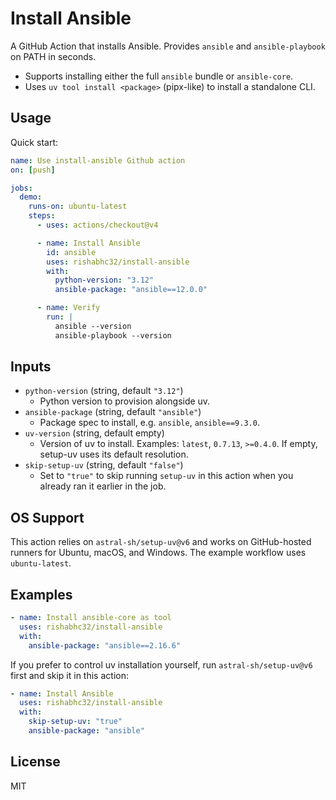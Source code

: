 # Install Ansible
A GitHub Action that installs Ansible. Provides `ansible` and `ansible-playbook` on PATH in seconds.

- Supports installing either the full `ansible` bundle or `ansible-core`.
- Uses `uv tool install <package>` (pipx-like) to install a standalone CLI.

## Usage

Quick start:

```yaml
name: Use install-ansible Github action
on: [push]

jobs:
  demo:
    runs-on: ubuntu-latest
    steps:
      - uses: actions/checkout@v4

      - name: Install Ansible
        id: ansible
        uses: rishabhc32/install-ansible
        with:
          python-version: "3.12"
          ansible-package: "ansible==12.0.0"

      - name: Verify
        run: |
          ansible --version
          ansible-playbook --version
```

## Inputs

- `python-version` (string, default `"3.12"`)
  - Python version to provision alongside uv.
- `ansible-package` (string, default `"ansible"`)
  - Package spec to install, e.g. `ansible`, `ansible==9.3.0`.
- `uv-version` (string, default empty)
  - Version of uv to install. Examples: `latest`, `0.7.13`, `>=0.4.0`. If empty, setup-uv uses its default resolution.
- `skip-setup-uv` (string, default `"false"`)
  - Set to `"true"` to skip running `setup-uv` in this action when you already ran it earlier in the job.

 

## OS Support

This action relies on `astral-sh/setup-uv@v6` and works on GitHub-hosted runners for Ubuntu, macOS, and Windows. The example workflow uses `ubuntu-latest`.

## Examples
```yaml
- name: Install ansible-core as tool
  uses: rishabhc32/install-ansible
  with:
    ansible-package: "ansible==2.16.6"
```

If you prefer to control uv installation yourself, run `astral-sh/setup-uv@v6` first and skip it in this action:

```yaml
- name: Install Ansible
  uses: rishabhc32/install-ansible
  with:
    skip-setup-uv: "true"
    ansible-package: "ansible"
```

## License
MIT
